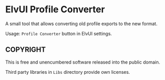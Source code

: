 ﻿# ElvUI Profile Converter

A small tool that allows converting old profile exports to the new format.

Usage: `Profile Converter` button in ElvUI settings.

## COPYRIGHT

This is free and unencumbered software released into the public domain.

Third party libraries in `Libs` directory provide own licenses.
